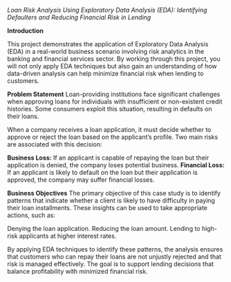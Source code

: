 _Loan Risk Analysis Using Exploratory Data Analysis (EDA): Identifying Defaulters and Reducing Financial Risk in Lending_

**Introduction**

This project demonstrates the application of Exploratory Data Analysis (EDA) in a real-world business scenario involving risk analytics
in the banking and financial services sector. By working through this project, you will not only apply EDA techniques but also gain an
understanding of how data-driven analysis can help minimize financial risk when lending to customers.

**Problem Statement**
Loan-providing institutions face significant challenges when approving loans for individuals with insufficient or non-existent credit histories. 
Some consumers exploit this situation, resulting in defaults on their loans.

When a company receives a loan application, it must decide whether to approve or reject the loan based on the applicant’s profile. 
Two main risks are associated with this decision:

**Business Loss:** If an applicant is capable of repaying the loan but their application is denied, the company loses potential business.
**Financial Loss:** If an applicant is likely to default on the loan but their application is approved, the company may suffer financial losses.

**Business Objectives**
The primary objective of this case study is to identify patterns that indicate whether a client is likely to have difficulty in paying their loan installments.
These insights can be used to take appropriate actions, such as:

Denying the loan application.
Reducing the loan amount.
Lending to high-risk applicants at higher interest rates.

By applying EDA techniques to identify these patterns, the analysis ensures that customers who can repay their loans are not unjustly 
rejected and that risk is managed effectively. The goal is to support lending decisions that balance profitability with minimized financial risk.

